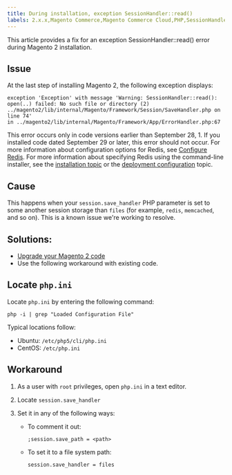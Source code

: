 ```yaml
---
title: During installation, exception SessionHandler::read()
labels: 2.x.x,Magento Commerce,Magento Commerce Cloud,PHP,SessionHandler,exception,how to
---
```


This article provides a fix for an exception SessionHandler::read() error during Magento 2 installation.

## Issue

At the last step of installing Magento 2, the following exception displays:

<pre><code class="language-temrinal">exception 'Exception' with message 'Warning: SessionHandler::read():
open(..) failed: No such file or directory (2) ../magento2/lib/internal/Magento/Framework/Session/SaveHandler.php on line 74'
in ../magento2/lib/internal/Magento/Framework/App/ErrorHandler.php:67</code></pre>

<p class="info">This error occurs only in code versions earlier than September 28, 1. If you installed code dated September 29 or later, this error should not occur. For more information about configuration options for Redis, see <a href="https://devdocs.magento.com/guides/v2.3/config-guide/redis/config-redis.html">Configure Redis</a>. For more information about specifying Redis using the command-line installer, see the <a href="https://devdocs.magento.com/guides/v2.3/install-gde/install/cli/install-cli-install.html">installation topic</a> or the <a href="https://devdocs.magento.com/guides/v2.3/install-gde/install/cli/install-cli-subcommands-deployment.html#instgde-cli-subcommands-configphp">deployment configuration</a> topic.</p>

## Cause

This happens when your `` session.save_handler `` PHP parameter is set to some another session storage than `` files `` (for example, `` redis ``, `` memcached ``, and so on). This is a known issue we're working to resolve.

## Solutions:

* [Upgrade your Magento 2 code](https://devdocs.magento.com/guides/v2.3/install-gde/install/cli/install-cli-uninstall.html#instgde-install-magento-update)
* Use the following workaround with existing code.

## Locate `` php.ini ``

Locate `` php.ini `` by entering the following command:

<pre><code class="language-php">php -i | grep "Loaded Configuration File"</code></pre>

Typical locations follow:

* Ubuntu: `` /etc/php5/cli/php.ini ``
* CentOS: `` /etc/php.ini ``

## Workaround

1. As a user with `` root `` privileges, open `` php.ini `` in a text editor.
1. Locate `` session.save_handler ``
1. Set it in any of the following ways:
    
    
    
    * To comment it out:
        
        
        
        <pre><code class="language-php">;session.save_path = &lt;path></code></pre>
        
        
    * To set it to a file system path:
        
        
        
        <pre><code class="language-php">session.save_handler = files</code></pre>
        
        
    
    
    